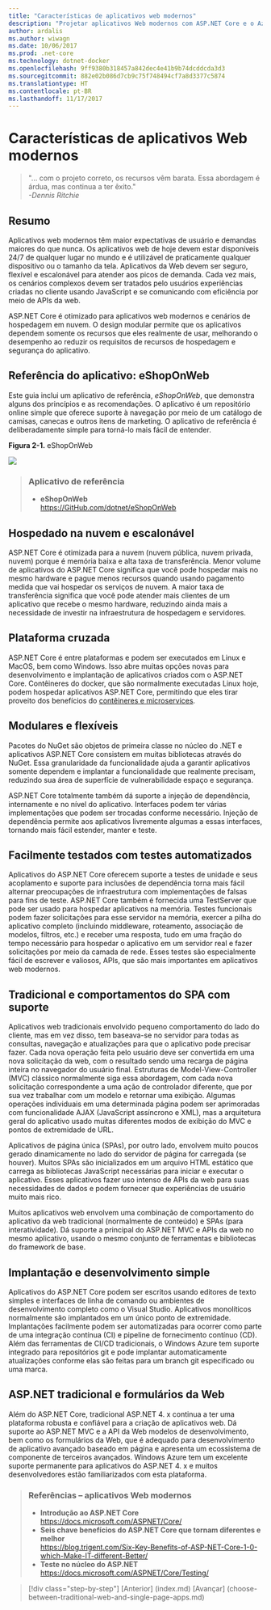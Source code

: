 ```yaml
---
title: "Características de aplicativos web modernos"
description: "Projetar aplicativos Web modernos com ASP.NET Core e o Azure | características de aplicativos web modernos"
author: ardalis
ms.author: wiwagn
ms.date: 10/06/2017
ms.prod: .net-core
ms.technology: dotnet-docker
ms.openlocfilehash: 9ff9380b318457a842dec4e41b9b74dcddcda3d3
ms.sourcegitcommit: 882e02b086d7cb9c75f748494cf7a8d3377c5874
ms.translationtype: HT
ms.contentlocale: pt-BR
ms.lasthandoff: 11/17/2017
---
```

# <a name="characteristics-of-modern-web-applications"></a>Características de aplicativos Web modernos

> "… com o projeto correto, os recursos vêm barata. Essa abordagem é árdua, mas continua a ter êxito."  
> _\-Dennis Ritchie_

## <a name="summary"></a>Resumo

Aplicativos web modernos têm maior expectativas de usuário e demandas maiores do que nunca. Os aplicativos web de hoje devem estar disponíveis 24/7 de qualquer lugar no mundo e é utilizável de praticamente qualquer dispositivo ou o tamanho da tela. Aplicativos da Web devem ser seguro, flexível e escalonável para atender aos picos de demanda. Cada vez mais, os cenários complexos devem ser tratados pelo usuários experiências criadas no cliente usando JavaScript e se comunicando com eficiência por meio de APIs da web.

ASP.NET Core é otimizado para aplicativos web modernos e cenários de hospedagem em nuvem. O design modular permite que os aplicativos dependem somente os recursos que eles realmente de usar, melhorando o desempenho ao reduzir os requisitos de recursos de hospedagem e segurança do aplicativo.

## <a name="reference-application-eshoponweb"></a>Referência do aplicativo: eShopOnWeb

Este guia inclui um aplicativo de referência, *eShopOnWeb*, que demonstra alguns dos princípios e as recomendações. O aplicativo é um repositório online simple que oferece suporte à navegação por meio de um catálogo de camisas, canecas e outros itens de marketing. O aplicativo de referência é deliberadamente simple para torná-lo mais fácil de entender.

**Figura 2-1.** eShopOnWeb

![](./media/image2-1.png)

> ### <a name="reference-application"></a>Aplicativo de referência
> - **eShopOnWeb**  
> <https://GitHub.com/dotnet/eShopOnWeb>

## <a name="cloud-hosted-and-scalable"></a>Hospedado na nuvem e escalonável

ASP.NET Core é otimizada para a nuvem (nuvem pública, nuvem privada, nuvem) porque é memória baixa e alta taxa de transferência. Menor volume de aplicativos do ASP.NET Core significa que você pode hospedar mais no mesmo hardware e pague menos recursos quando usando pagamento medida que vai hospedar os serviços de nuvem. A maior taxa de transferência significa que você pode atender mais clientes de um aplicativo que recebe o mesmo hardware, reduzindo ainda mais a necessidade de investir na infraestrutura de hospedagem e servidores.

## <a name="cross-platform"></a>Plataforma cruzada

ASP.NET Core é entre plataformas e podem ser executados em Linux e MacOS, bem como Windows. Isso abre muitas opções novas para desenvolvimento e implantação de aplicativos criados com o ASP.NET Core. Contêineres do docker, que são normalmente executadas Linux hoje, podem hospedar aplicativos ASP.NET Core, permitindo que eles tirar proveito dos benefícios do [contêineres e microservices](../microservices-architecture).

## <a name="modular-and-loosely-coupled"></a>Modulares e flexíveis

Pacotes do NuGet são objetos de primeira classe no núcleo do .NET e aplicativos ASP.NET Core consistem em muitas bibliotecas através do NuGet. Essa granularidade da funcionalidade ajuda a garantir aplicativos somente dependem e implantar a funcionalidade que realmente precisam, reduzindo sua área de superfície de vulnerabilidade espaço e segurança.

ASP.NET Core totalmente também dá suporte a injeção de dependência, internamente e no nível do aplicativo. Interfaces podem ter várias implementações que podem ser trocadas conforme necessário. Injeção de dependência permite aos aplicativos livremente algumas a essas interfaces, tornando mais fácil estender, manter e teste.

## <a name="easily-tested-with-automated-tests"></a>Facilmente testados com testes automatizados

Aplicativos do ASP.NET Core oferecem suporte a testes de unidade e seus acoplamento e suporte para inclusões de dependência torna mais fácil alternar preocupações de infraestrutura com implementações de falsas para fins de teste. ASP.NET Core também é fornecida uma TestServer que pode ser usado para hospedar aplicativos na memória. Testes funcionais podem fazer solicitações para esse servidor na memória, exercer a pilha do aplicativo completo (incluindo middleware, roteamento, associação de modelos, filtros, etc.) e receber uma resposta, tudo em uma fração do tempo necessário para hospedar o aplicativo em um servidor real e fazer solicitações por meio da camada de rede. Esses testes são especialmente fácil de escrever e valiosos, APIs, que são mais importantes em aplicativos web modernos.

## <a name="traditional-and-spa-behaviors-supported"></a>Tradicional e comportamentos do SPA com suporte

Aplicativos web tradicionais envolvido pequeno comportamento do lado do cliente, mas em vez disso, tem baseava-se no servidor para todas as consultas, navegação e atualizações para que o aplicativo pode precisar fazer. Cada nova operação feita pelo usuário deve ser convertida em uma nova solicitação da web, com o resultado sendo uma recarga de página inteira no navegador do usuário final. Estruturas de Model-View-Controller (MVC) clássico normalmente siga essa abordagem, com cada nova solicitação correspondente a uma ação de controlador diferente, que por sua vez trabalhar com um modelo e retornar uma exibição. Algumas operações individuais em uma determinada página podem ser aprimoradas com funcionalidade AJAX (JavaScript assíncrono e XML), mas a arquitetura geral do aplicativo usado muitas diferentes modos de exibição do MVC e pontos de extremidade de URL.

Aplicativos de página única (SPAs), por outro lado, envolvem muito poucos gerado dinamicamente no lado do servidor de página for carregada (se houver). Muitos SPAs são inicializados em um arquivo HTML estático que carrega as bibliotecas JavaScript necessárias para iniciar e executar o aplicativo. Esses aplicativos fazer uso intenso de APIs da web para suas necessidades de dados e podem fornecer que experiências de usuário muito mais rico.

Muitos aplicativos web envolvem uma combinação de comportamento do aplicativo da web tradicional (normalmente de conteúdo) e SPAs (para interatividade). Dá suporte a principal do ASP.NET MVC e APIs da web no mesmo aplicativo, usando o mesmo conjunto de ferramentas e bibliotecas do framework de base.

## <a name="simple-development-and-deployment"></a>Implantação e desenvolvimento simple

Aplicativos do ASP.NET Core podem ser escritos usando editores de texto simples e interfaces de linha de comando ou ambientes de desenvolvimento completo como o Visual Studio. Aplicativos monolíticos normalmente são implantados em um único ponto de extremidade. Implantações facilmente podem ser automatizadas para ocorrer como parte de uma integração contínua (CI) e pipeline de fornecimento contínuo (CD). Além das ferramentas de CI/CD tradicionais, o Windows Azure tem suporte integrado para repositórios git e pode implantar automaticamente atualizações conforme elas são feitas para um branch git especificado ou uma marca.

## <a name="traditional-aspnet-and-web-forms"></a>ASP.NET tradicional e formulários da Web

Além do ASP.NET Core, tradicional ASP.NET 4. x continua a ter uma plataforma robusta e confiável para a criação de aplicativos web. Dá suporte ao ASP.NET MVC e a API da Web modelos de desenvolvimento, bem como os formulários da Web, que é adequado para desenvolvimento de aplicativo avançado baseado em página e apresenta um ecossistema de componente de terceiros avançados. Windows Azure tem um excelente suporte permanente para aplicativos do ASP.NET 4. x e muitos desenvolvedores estão familiarizados com esta plataforma.

> ### <a name="references--modern-web-applications"></a>Referências – aplicativos Web modernos
> - **Introdução ao ASP.NET Core**  
> <https://docs.microsoft.com/ASPNET/Core/>
> - **Seis chave benefícios do ASP.NET Core que tornam diferentes e melhor**  
> <https://blog.trigent.com/Six-Key-Benefits-of-ASP-NET-Core-1-0-which-Make-IT-different-Better/>
> - **Teste no núcleo do ASP.NET**  
> <https://docs.microsoft.com/ASPNET/Core/Testing/>

>[!div class="step-by-step"]
[Anterior] (index.md) [Avançar] (choose-between-traditional-web-and-single-page-apps.md)
